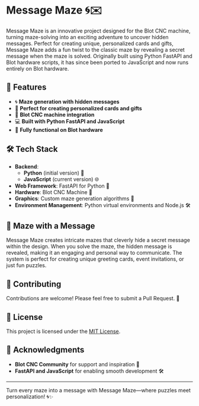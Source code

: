 # Message Maze 🌀✉️

Message Maze is an innovative project designed for the Blot CNC machine, turning maze-solving into an exciting adventure to uncover hidden messages. Perfect for creating unique, personalized cards and gifts, Message Maze adds a fun twist to the classic maze by revealing a secret message when the maze is solved. Originally built using Python FastAPI and Blot hardware scripts, it has since been ported to JavaScript and now runs entirely on Blot hardware.

## 🌟 Features

- 🌀 **Maze generation with hidden messages**
- 🎁 **Perfect for creating personalized cards and gifts**
- 🤖 **Blot CNC machine integration**
- 💻 **Built with Python FastAPI and JavaScript**
- 🚀 **Fully functional on Blot hardware**

## 🛠️ Tech Stack

- **Backend**:
  - **Python** (initial version) 🐍
  - **JavaScript** (current version) 🌐
- **Web Framework**: FastAPI for Python 🚀
- **Hardware**: Blot CNC Machine 🤖
- **Graphics**: Custom maze generation algorithms 🎨
- **Environment Management**: Python virtual environments and Node.js 🛠️

## 🎨 Maze with a Message

Message Maze creates intricate mazes that cleverly hide a secret message within the design. When you solve the maze, the hidden message is revealed, making it an engaging and personal way to communicate. The system is perfect for creating unique greeting cards, event invitations, or just fun puzzles.

## 🤝 Contributing

Contributions are welcome! Please feel free to submit a Pull Request. 🙌

## 📄 License

This project is licensed under the [MIT License](LICENSE).

## 🙏 Acknowledgments

- **Blot CNC Community** for support and inspiration 🤖
- **FastAPI and JavaScript** for enabling smooth development 🛠️

---

Turn every maze into a message with Message Maze—where puzzles meet personalization! 🌀✨
